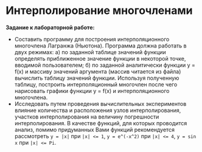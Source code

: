 Интерполирование многочленами
=============================
__Задание к лабораторной работе:__
* Составить программу для построения интерполяционного многочлена Лагранжа (Ньютона). Программа должна работать в двух режимах:
  а) по заданной таблице значений функции определять приближенное значение функции в некоторой точке, вводимой пользователем;
  б) по заданной аналитически функции y = f(x) и массиву значений аргумента (массив читается из файла) вычислить таблицу значений функции. Используя полученную таблицу, построить интерполяционный многочлен после чего нарисовать графики функции y = f(x) и интерполяционного многочлена.
* Исследовать путем проведения вычислительных экспериментов влияние количества и расположения узлов интерполирования, участков интерполирования на величину погрешности интерполирования. В качестве функций, для которых проводится анализ, помимо придуманных Вами функций рекомендуется рассмотреть `y = |x|` при `|x| <= 1`, `y = e^(-x^2)` при `|x| <= 4`, `y = sin x` при `|x| <= Pi`.